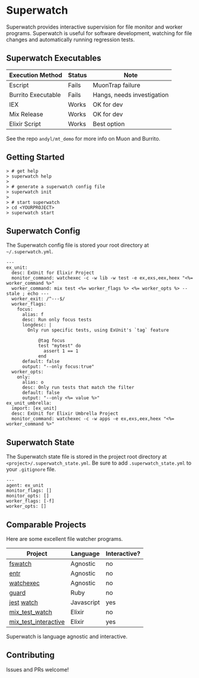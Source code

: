 # Superwatch

Superwatch provides interactive supervision for file monitor and worker
programs.  Superwatch is useful for software development, watching for file
changes and automatically running regression tests.

## Superwatch Executables

| Execution Method   | Status | Note                       |
|--------------------|--------|----------------------------|
| Escript            | Fails  | MuonTrap failure           |
| Burrito Executable | Fails  | Hangs, needs investigation |
| IEX                | Works  | OK for dev                 |
| Mix Release        | Works  | OK for dev                 |
| Elixir Script      | Works  | Best option                |

See the repo `andyl/mt_demo` for more info on Muon and Burrito.

## Getting Started

    > # get help
    > superwatch help
    >
    > # generate a superwatch config file
    > superwatch init 
    >
    > # start superwatch
    > cd <YOURPROJECT>
    > superwatch start

## Superwatch Config

The Superwatch config file is stored your root directory at `~/.superwatch.yml`.

    ---
    ex_unit:
      desc: ExUnit for Elixir Project
      monitor_command: watchexec -c -w lib -w test -e ex,exs,eex,heex "<%= worker_command %>"
      worker_command: mix test <%= worker_flags %> <%= worker_opts %> --stale ; echo ---
      worker_exit: /^---$/
      worker_flags:
        focus: 
          alias: f
          desc: Run only focus tests
          longdesc: |
            Only run specific tests, using ExUnit's `tag` feature
    
                @tag focus
                test "mytest" do 
                  assert 1 == 1
                end
          default: false
          output: "--only focus:true" 
      worker_opts:
        only: 
          alias: o
          desc: Only run tests that match the filter
          default: false
          output: "--only <%= value %>" 
    ex_unit_umbrella: 
      import: [ex_unit]
      desc: ExUnit for Elixir Umbrella Project
      monitor_command: watchexec -c -w apps -e ex,exs,eex,heex "<%= worker_command %>"

## Superwatch State 

The Superwatch state file is stored in the project root directory at
`<project>/.superwatch_state.yml`.  Be sure to add `.superwatch_state.yml` to
your `.gitignore` file.

    ---
    agent: ex_unit
    monitor_flags: []
    monitor_opts: []
    worker_flags: [-f]
    worker_opts: []

## Comparable Projects

Here are some excellent file watcher programs.  

| Project                    | Language   | Interactive? |
|----------------------------|------------|--------------|
| [fswatch][f]               | Agnostic   | no           |
| [entr][e]                  | Agnostic   | no           |
| [watchexec][w]             | Agnostic   | no           |
| [guard][g]                 | Ruby       | no           |
| [jest][j] [watch][ji]      | Javascript | yes          |
| [mix_test_watch][mw]       | Elixir     | no           |
| [mix_test_interactive][mi] | Elixir     | yes          |

Superwatch is language agnostic and interactive.

[f]: https://emcrisostomo.github.io/fswatch/
[e]: http://eradman.com/entrproject/
[w]: https://watchexec.github.io/
[g]: https://github.com/guard/guard
[j]: https://jestjs.io/
[ji]: https://egghead.io/lessons/javascript-use-jest-s-interactive-watch-mode 
[mw]: https://hex.pm/packages/mix_test_watch
[mi]: https://hexdocs.pm/mix_test_interactive/readme.html

## Contributing

Issues and PRs welcome!

